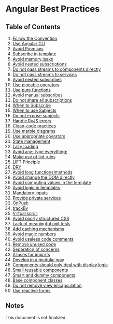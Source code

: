 # Angular Best Practices

## Table of Contents

1. [Follow the Convention]()
2. [Use Angular CLI]()
3. [Avoid Promises]()
4. [Subscribe in template]()
5. [Avoid memory leaks]()
6. [Avoid nested subscriptions]()
7. [Do not pass streams to components directly]()
8. [Do not pass streams to services]()
9. [Avoid nested subscribes]()
10. [Use pipeable operators]()
11. [Use pure functions]()
12. [Avoid manual subscribes]()
13. [Do not share all subscriptions]()
14. [When to Subscribe]()
15. [When to use Subjects]()
16. [Do not expose subjects]()
17. [Handle RxJS errors]()
18. [Clean-code practices]()
19. [Use marble diagrams]()
20. [Use appropriate operators]()
21. [State management]()
22. [Lazy loading]()
23. [Avoid any; type everything;]()
24. [Make use of lint rules]()
25. [LIFT Principle]()
26. [DRY]()
27. [Avoid long functions/methods]()
28. [Avoid change the DOM directly]()
29. [Avoid computing values in the template]()
30. [Avoid logic in templates]()
31. [Mandatory inputs]()
32. [Provide private services]()
33. [OnPush]()
34. [trackBy]()
35. [Virtual scroll]()
36. [Avoid poorly structured CSS]()
37. [Lack of meaningful unit tests]()
38. [Add caching mechanisms]()
39. [Avoid magic numbers]()
40. [Avoid useless code comments]()
41. [Remove unused code]()
42. [Separation of concerns]()
43. [Aliases for imports]()
44. [Develop in a modular way]()
45. [Components should only deal with display logic]()
46. [Small reusable components]()
47. [Smart and dummy components]()
48. [Base component classes]()
49. [Do not remove view encapsulation]()
50. [Use reactive forms]()

## Notes

This document is not finalized.
